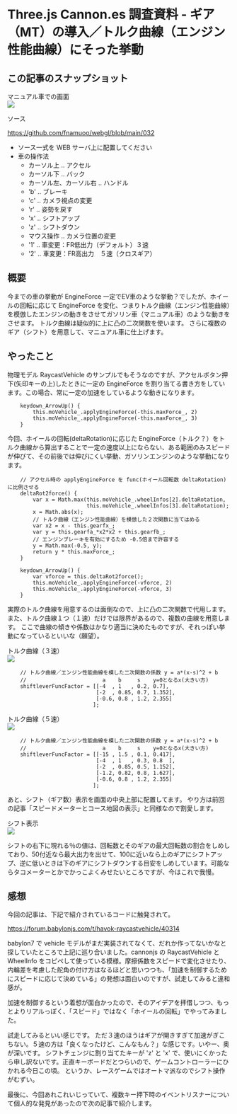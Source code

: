 # Three.js Cannon.es 調査資料 - ギア（MT）の導入／トルク曲線（エンジン性能曲線）にそった挙動

## この記事のスナップショット

マニュアル車での画面  
![](https://storage.googleapis.com/zenn-user-upload/0e8be61a4fe8-20241108.jpg)

ソース

https://github.com/fnamuoo/webgl/blob/main/032

- ソース一式を WEB サーバ上に配置してください
- 車の操作法
  - カーソル上 .. アクセル
  - カーソル下 .. バック
  - カーソル左、カーソル右 .. ハンドル
  - 'b' .. ブレーキ
  - 'c' .. カメラ視点の変更
  - 'r' .. 姿勢を戻す
  - 'x' .. シフトアップ
  - 'z' .. シフトダウン
  - マウス操作 .. カメラ位置の変更
  - '1' .. 車変更：FR低出力（デフォルト）３速
  - '2' .. 車変更：FR高出力　５速（クロスギア）

## 概要

今までの車の挙動が EngineForce 一定でEV車のような挙動？でしたが、ホイールの回転に応じて EngineForce を変化、つまりトルク曲線（エンジン性能曲線）を模倣したエンジンの動きをさせてガソリン車（マニュアル車）のような動きをさせます。
トルク曲線は疑似的に上に凸の二次関数を使います。
さらに複数のギア（シフト）を用意して、マニュアル車に仕上げます。


## やったこと

物理モデル RaycastVehicle のサンプルでもそうなのですが、アクセルボタン押下(矢印キーの上)したときに一定の EngineForce を割り当てる書き方をしています。この場合、常に一定の加速をしているような動きになります。

```js:いままでのコード
    keydown_ArrowUp() {
        this.moVehicle_.applyEngineForce(-this.maxForce_, 2)
        this.moVehicle_.applyEngineForce(-this.maxForce_, 3)
    }
```

今回、ホイールの回転(deltaRotation)に応じた EngineForce（トルク？）をトルク曲線から算出することで一定の速度以上にならない、ある範囲のみスピードが伸びて、その前後では伸びにくい挙動、ガソリンエンジンのような挙動になります。

```js:今回のコード
    // アクセル時の applyEngineForce を func(ホイール回転数 deltaRotation) に比例させる
    deltaRot2force() {
        var x = Math.max(this.moVehicle_.wheelInfos[2].deltaRotation,
                         this.moVehicle_.wheelInfos[3].deltaRotation);
        x = Math.abs(x);
        // トルク曲線（エンジン性能曲線）を模倣した２次関数に当てはめる
        var x2 = x - this.gearfx_;
        var y = this.gearfa_*x2*x2 + this.gearfb_;
        // エンジンブレーキを有効にするため -0.5倍まで許容する
        y = Math.max(-0.5, y);
        return y * this.maxForce_;
    }

    keydown_ArrowUp() {
        var vforce = this.deltaRot2force();
        this.moVehicle_.applyEngineForce(-vforce, 2)
        this.moVehicle_.applyEngineForce(-vforce, 3)
    }
```

実際のトルク曲線を用意するのは面倒なので、上に凸の二次関数で代用します。
また、トルク曲線１つ（１速）だけでは限界があるので、複数の曲線を用意します。
ここで曲線の傾きや係数はかなり適当に決めたものですが、それっぽい挙動になっているといいな（願望）。

トルク曲線（３速）  
![](https://storage.googleapis.com/zenn-user-upload/acf9ae13952a-20241108.jpg)

```js:トルク曲線を模倣した二次関数の係数（３速）
    // トルク曲線／エンジン性能曲線を模した二次関数の係数 y = a*(x-s)^2 + b
    //                        a    b     s    y=0となるx(大きい方)
    shiftleverFuncFactor = [[-4  , 1   , 0.2, 0.7],
                            [-2  , 0.85, 0.7, 1.352],
                            [-0.6, 0.8 , 1.2, 2.355]
                           ];
```

トルク曲線（５速）  
![](https://storage.googleapis.com/zenn-user-upload/2d9e17ce4a75-20241108.jpg)

```js:トルク曲線を模倣した二次関数の係数（５速）
    // トルク曲線／エンジン性能曲線を模した二次関数の係数 y = a*(x-s)^2 + b
    //                        a    b     s    y=0となるx(大きい方)
    shiftleverFuncFactor = [[-15 , 1.5 , 0.1, 0.417],
                            [-4  , 1   , 0.3, 0.8  ],
                            [-2  , 0.85, 0.5, 1.152],
                            [-1.2, 0.82, 0.8, 1.627],
                            [-0.6, 0.8 , 1.2, 2.355]
                           ];
```

あと、シフト（ギア数）表示を画面の中央上部に配置してます。
やり方は前回の記事「スピードメーターとコース地図の表示」と同様なので割愛します。

シフト表示  
![](https://storage.googleapis.com/zenn-user-upload/f57e2380574e-20241108.jpg)

シフトの右下に現れる％の値は、回転数とそのギアの最大回転数の割合をしめしており、50付近なら最大出力を出せて、100に近いなら上のギアにシフトアップ、逆に低いときは下のギアにシフトダウンする目安をしめしています。可能ならタコメーターとかでかっこよくみせたいところですが、今はこれで我慢。

## 感想

今回の記事は、下記で紹介されているコードに触発されて。

https://forum.babylonjs.com/t/havok-raycastvehicle/40314

babylon7 で vehicle モデルがまだ実装されてなくて、だれか作ってないかなと探していたところで上記に巡り合いました。cannonjs の RaycastVehicle と WheelInfo をコピペして使っている模様。摩擦係数をスピードで変化させたり、内輪差を考慮した舵角の付け方はなるほどと思いつつも、「加速を制御するためにスピードに応じて決めている」の発想は面白いのですが、試走してみると違和感が。

加速を制御するという着想が面白かったので、そのアイデアを拝借しつつ、もっとよりリアルっぽく、「スピード」ではなく「ホイールの回転」でやってみました。

試走してみるといい感じです。
ただ３速のほうはギアが開きすぎて加速がぎこちない。５速の方は「良くなったけど、こんなもん？」な感じです。いやー、奥が深いです。
シフトチェンジに割り当てたキーが 'z' と 'x' で、使いにくかったら申し訳ないです。正直キーボードだとつらいので、ゲームコントローラーにひかれる今日この頃。
というか、レースゲームではオートマ派なのでシフト操作がむずい。

最後に、今回あれこれいじっていて、複数キー押下時のイベントリスナーについて個人的な発見があったので次の記事で紹介します。


